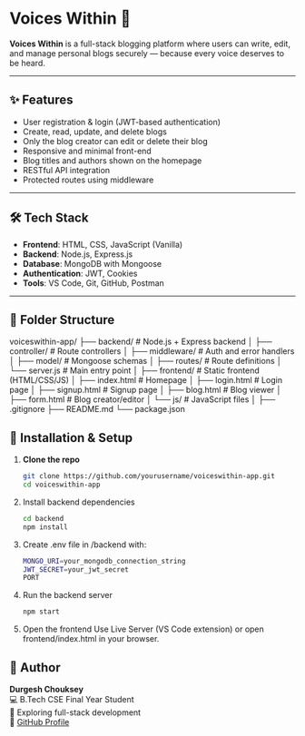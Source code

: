 # Voices Within 📝

**Voices Within** is a full-stack blogging platform where users can write, edit, and manage personal blogs securely — because every voice deserves to be heard.

---

## ✨ Features

- User registration & login (JWT-based authentication)
- Create, read, update, and delete blogs
- Only the blog creator can edit or delete their blog
- Responsive and minimal front-end
- Blog titles and authors shown on the homepage
- RESTful API integration
- Protected routes using middleware

---

## 🛠️ Tech Stack

- **Frontend**: HTML, CSS, JavaScript (Vanilla)
- **Backend**: Node.js, Express.js
- **Database**: MongoDB with Mongoose
- **Authentication**: JWT, Cookies
- **Tools**: VS Code, Git, GitHub, Postman

---

## 📁 Folder Structure
voiceswithin-app/
├── backend/             # Node.js + Express backend
│   ├── controller/      # Route controllers
│   ├── middleware/      # Auth and error handlers
│   ├── model/           # Mongoose schemas
│   ├── routes/          # Route definitions
│   └── server.js        # Main entry point
│
├── frontend/            # Static frontend (HTML/CSS/JS)
│   ├── index.html       # Homepage
│   ├── login.html       # Login page
│   ├── signup.html      # Signup page
│   ├── blog.html        # Blog viewer
│   ├── form.html        # Blog creator/editor
│   └── js/              # JavaScript files
│
├── .gitignore
├── README.md
└── package.json


## 🚀 Installation & Setup

1. **Clone the repo**
   ```bash
   git clone https://github.com/yourusername/voiceswithin-app.git
   cd voiceswithin-app

2.	Install backend dependencies
    ```bash
  	cd backend
    npm install

4. Create .env file in /backend with:
    ```bash
    MONGO_URI=your_mongodb_connection_string
    JWT_SECRET=your_jwt_secret
    PORT

6. Run the backend server
   ```bash
   npm start

8. Open the frontend
   Use Live Server (VS Code extension) or open frontend/index.html in your browser.


## 👤 Author

**Durgesh Chouksey**  
💻 B.Tech CSE Final Year Student<br>
🚀 Exploring full-stack development<br>
📍 [GitHub Profile](https://github.com/yourusername)

  
